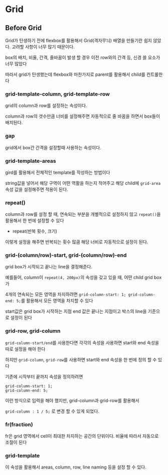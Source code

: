 # Grid

## Before Grid

Grid가 탄생하기 전에 flexbox를 활용해서 Grid(격자무늬) 배열을 만들기란 쉽지 않았다. 고려할 사항이 너무 많기 때문이다.

box의 배치, 비율, 간격, 줄바꿈이 발생 할 경우 이전 row와의 간격 등, 신경 쓸 요소가 너무 많았다

따라서 grid가 탄생했는데 flexbox와 마찬가지로 parent를 활용해서 child를 컨트롤한다

### grid-template-column, grid-template-row

grid의 column과 row를 설정하는 속성이다.

column과 row의 갯수만큼 너비를 설정해주면 자동적으로 줄 바꿈을 하면서 box들이 배치된다.

### gap

grid에서 box간 간격을 설정할때 사용하는 속성이다.

### grid-template-areas

gird를 활용해서 전체적인 template를 작성하는 방법이다

string값을 넣어서 해당 구역이 어떤 역활을 하는지 적어주고 해당 child에 `grid-area` 속성 값을 설정해주면 적용이 된다.

### repeat()

column과 row를 설정 할 때, 연속되는 부분을 개별적으로 설정하지 않고 `repeat()`을 활용해서 한 번에 설정할 수 있다

-   repeat(반복 횟수, 크기)

이렇게 설정을 해주면 반복되는 횟수 많큼 해당 너비로 자동적으로 설정이 된다.

### grid-(column/row)-start, grid-(column/row)-end

grid box가 시작되고 끝나는 line을 결정해준다.

예를들어, column이 `repeat(4, 200px)`의 속성을 갖고 있을 때, 어떤 child grid box가

4개의 연속되는 모든 영역을 차지하려면 `grid-column-start: 1; grid-column-end: 5;`를 활용해서 모든 영역을 차지할 수 있다

start값은 grid box가 시작하는 지점 end 값은 끝나는 지점이고 박스의 line을 기준으로 설정이 된다

### grid-row, grid-column

`grid-column-start/end`를 사용한다면 각각의 속성을 사용하면 start와 end 속성을 따로 설정을 해야 한다

하지만 `grid-column`, `grid-row`를 사용하면 start와 end 속성을 한 번에 정의 할 수 있다

기존에 시작부터 끝까지 속성을 정의하려면

```
grid-column-start: 1;
grid-column-end: 5;
```

이런 방식으로 입력을 해야 했지만, grid-column과 grid-row를 활용해서

`grid-column : 1 / 5;` 로 변경 할 수 있게 되었다.

### fr(fraction)

fr은 grid 영역에서 cell이 최대한 차지하는 공간의 단위이다. 비율에 따라서 자동으로 조절이 된다

### grid-template

이 속성을 활용해서 areas, column, row, line naming 등을 설정 할 수 있다.
